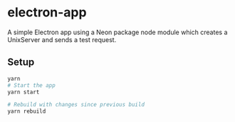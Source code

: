 # electron-app

A simple Electron app using a Neon package node module which creates a UnixServer and sends a test request.

## Setup
```bash
yarn
# Start the app
yarn start

# Rebuild with changes since previous build
yarn rebuild
```
